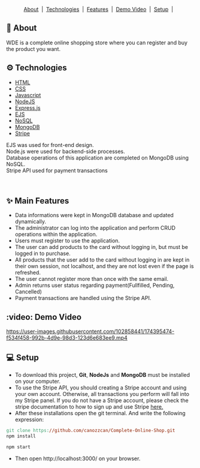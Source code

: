 <p align="center">
  <a href="#calling-about">About</a>&nbsp;&nbsp;|&nbsp;
  <a href="#gear-technologies">Technologies</a>&nbsp;&nbsp;|&nbsp;
  <a href="#sparkles-main-features">Features</a>&nbsp;&nbsp;|&nbsp;
  <a href="#video-demo-video">Demo Video</a>&nbsp;&nbsp;|&nbsp;
  <a href="#computer-setup">Setup</a>&nbsp;&nbsp;|&nbsp;&nbsp;&nbsp;
</p>


## :calling: About
WDE is a complete online shopping store where you can register and buy the product you want.

## :gear: Technologies

- [HTML](https://www.w3schools.com/html/)
- [CSS](https://www.w3schools.com/css/)
- [Javascript](https://developer.mozilla.org/en-US/docs/Web/JavaScript/Guide?retiredLocale=tr)
- [NodeJS](https://nodejs.org/en/)
- [Express.js](https://expressjs.com/)
- [EJS](https://ejs.co/)
- [NoSQL](https://www.mongodb.com/nosql-explained)
- [MongoDB](https://www.mongodb.com/)
- [Stripe](https://stripe.com/docs)



EJS was used for front-end design.<br/>
Node.js were used for backend-side processes.<br/>
Database operations of this application are completed on MongoDB using NoSQL.<br/>
Stripe API used for payment transactions

<br/>

## :sparkles: Main Features

  - Data informations were kept in MongoDB database and updated dynamically.
  - The administrator can log into the application and perform CRUD operations within the application.
  - Users must register to use the application.
  - The user can add products to the card without logging in, but must be logged in to purchase.
  - All products that the user add to the card without logging in are kept in their own session, not localhost, and they are not lost even if the page is refreshed.
  - The user cannot register more than once with the same email.
  - Admin returns user status regarding payment(Fullfilled, Pending, Cancelled)
  - Payment transactions are handled using the Stripe API.  



## :video: Demo Video



https://user-images.githubusercontent.com/102858441/174395474-f534f458-992b-4d9e-98d3-123d6e683ee9.mp4



  
## :computer: Setup

  - To download this project, **Git**, **NodeJs** and **MongoDB** must be installed on your computer.  
  - To use the Stripe API, you should creating a Stripe account and using your own account. Otherwise, all transactions you perform will fall into my Stripe panel.
  If you do not have a Stripe account, please check the stripe documentation to how to sign up and use Stripe [here.](https://stripe.com/docs)
  - After these installations open the git terminal. And write the following expression:
```makefile
git clone https://github.com/canozzcan/Complete-Online-Shop.git
npm install

```
  
 ```makefile
npm start
```
  - Then open http://localhost:3000/ on your browser.
   

<br/>


